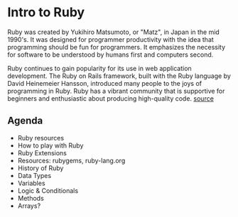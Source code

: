 # Intro to Ruby

Ruby was created by Yukihiro Matsumoto, or "Matz", in Japan in the mid 1990's. It was designed for programmer productivity with the idea that programming should be fun for programmers. It emphasizes the necessity for software to be understood by humans first and computers second.

Ruby continues to gain popularity for its use in web application development. The Ruby on Rails framework, built with the Ruby language by David Heinemeier Hansson, introduced many people to the joys of programming in Ruby. Ruby has a vibrant community that is supportive for beginners and enthusiastic about producing high-quality code. [source](https://launchschool.com/books/ruby/read/introduction)

## Agenda

- Ruby resources
- How to play with Ruby
- Ruby Extensions
- Resources: rubygems, ruby-lang.org
- History of Ruby
- Data Types
- Variables
- Logic & Conditionals
- Methods
- Arrays?

